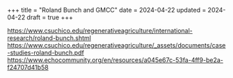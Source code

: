 +++
title = "Roland Bunch and GMCC"
date = 2024-04-22
updated = 2024-04-22
draft = true
+++

https://www.csuchico.edu/regenerativeagriculture/international-research/roland-bunch.shtml
https://www.csuchico.edu/regenerativeagriculture/_assets/documents/case-studies-roland-bunch.pdf
https://www.echocommunity.org/en/resources/a045e67c-53fa-4ff9-be2a-f24707d41b58
